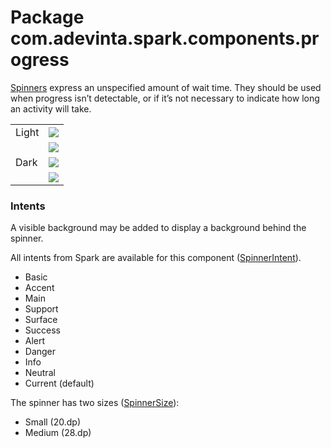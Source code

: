# Package com.adevinta.spark.components.progress

[Spinners](https://spark.adevinta.com/1186e1705/p/7651da-spinner/b/387bf3) express an unspecified
amount of wait time. They should be used when progress isn’t detectable, or if it’s not necessary
to indicate how long an activity will take.

|       |                                                                                                           |
|-------|-----------------------------------------------------------------------------------------------------------|
| Light | ![](../../images/com.adevinta.spark_PreviewScreenshotTests_preview_tests_spinner_spinnermedium_light.png) |
|       | ![](../../images/com.adevinta.spark_PreviewScreenshotTests_preview_tests_spinner_spinnersmall_light.png)  |
| Dark  | ![](../../images/com.adevinta.spark_PreviewScreenshotTests_preview_tests_spinner_spinnermedium_dark.png)  |
|       | ![](../../images/com.adevinta.spark_PreviewScreenshotTests_preview_tests_spinner_spinnersmall_dark.png)   |

### Intents

A visible background may be added to display a background behind the spinner.

All intents from Spark are available for this component ([SpinnerIntent](SpinnerIntent.kt)).

- Basic
- Accent
- Main
- Support
- Surface
- Success
- Alert
- Danger
- Info
- Neutral
- Current (default)

The spinner has two sizes ([SpinnerSize](SpinnerDefaults.kt)):

- Small (20.dp)
- Medium (28.dp)
